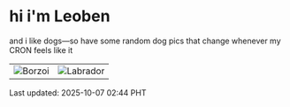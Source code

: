 # hi i'm Leoben

and i like dogs—so have some random dog pics that change whenever my CRON feels like it

|  |  |
|--------|----------|
| ![Borzoi](https://random-dog-vercel.vercel.app/api/random-borzoi?v=1759776266) | ![Labrador](https://random-dog-vercel.vercel.app/api/random-labrador?v=1759776266) |

Last updated: 2025-10-07 02:44 PHT
